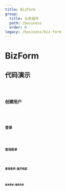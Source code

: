 ```yaml
---
title: BizForm
group:
  title: 业务组件
  path: /business
  order: 0
legacy: /business/biz-form
---
```


# BizForm

## 代码演示

<code src='./demos/Demo1.tsx' />

### 创建用户

<code src='./demos/base-register.tsx' />

### 登录

<code src='./demos/base-login.tsx' />

### 查询表单

<code src='./demos/query-form-1.tsx' />

### 查询表单-展开收起

<code src='./demos/query-form-2.tsx' />

### 查询表单-垂直布局

<code src='./demos/query-form-3.tsx' />